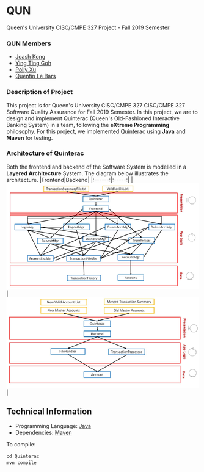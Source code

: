 # QUN
Queen's University CISC/CMPE 327 Project - Fall 2019 Semester

### QUN Members
- [Joash Kong](https://github.com/Joash-JW)
- [Ying Ting Goh](https://github.com/YingTing04)
- [Polly Xu](https://github.com/polly-xuzy)
- [Quentin Le Bars](https://github.com/LeBarsQuentin)

### Description of Project
This project is for Queen's University CISC/CMPE 327 CISC/CMPE 327 Software Quality Assurance for Fall 2019 Semester. In this project, we are to design and implement Quinterac (Queen's Old-Fashioned Interactive Banking System) in a team, following the **eXtreme Programming** philosophy. For this project, we implemented Quinterac using **Java** and **Maven** for testing.

### Architecture of Quinterac
Both the frontend and backend of the Software System is modelled in a **Layered Architecture** System. The diagram below illustrates the architecture.
|Frontend|Backend|
|:------:|:-----:|
|![frontend img](./frontend.PNG)|![backend img](./backend.PNG)|

## Technical Information
- Programming Language: [Java](https://www.java.com/en/)
- Dependencies: [Maven](https://maven.apache.org/)

To compile:
```java
cd Quinterac
mvn compile
```
